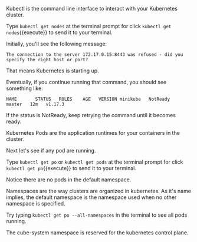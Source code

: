 Kubectl is the command line interface to interact with your Kubernetes cluster.

Type `kubectl get nodes` at the terminal prompt for click `kubectl get nodes`{{execute}} to send it to your terminal.

Initially, you'll see the following message:

`The connection to the server 172.17.0.15:8443 was refused - did you specify the right host or port?` 

That means Kubernetes is starting up.

Eventually, if you continue running that command, you should see something like:

`NAME       STATUS   ROLES    AGE   VERSION
minikube   NotReady    master   12m   v1.17.3`

If the status is NotReady, keep retrying the command until it becomes ready.

Kubernetes Pods are the application runtimes for your containers in the cluster.

Next let's see if any pod are running.

Type `kubectl get po` or `kubectl get pods` at the terminal prompt for click `kubectl get po`{{execute}} to send it to your terminal.

Notice there are no pods in the default namespace.  

Namespaces are the way clusters are organized in kubernetes.  As it's name implies, the  default namespace is the namespace used when no other namespace is specified.

Try typing `kubectl get po --all-namespaces` in the terminal to see all pods running.

The cube-system namespace is reserved for the kubernetes control plane.

